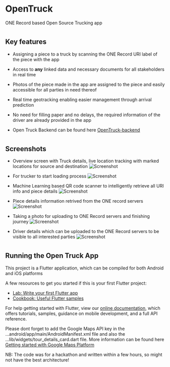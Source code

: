 # OpenTruck

ONE Record based Open Source Trucking app

#
## Key features

- Assigning a piece to a truck by scanning the ONE Record URI label of the piece with the app

- Access to **any** linked data and necessary documents for all stakeholders in real time

- Photos of the piece made in the app are assigned to the piece and easily accessible for all parties in need thereof

- Real time geotracking enabling easier management through arrival prediction

- No need for filling paper and no delays, the required information of the driver are already provided in the app

- Open Truck Backend can be found here [OpenTruck-backend](https://github.com/chi-deutschland/open-truck-backend)

#
## Screenshots

- Overview screen with Truck details, live location tracking with marked locations for source and destination
 ![Screenshot](/images/overview.jpeg)
 
- For trucker to start loading process
 ![Screenshot](/images/loading_screen.jpeg)
 
- Machine Learning based QR code scanner to intelligently retrieve all URI info and piece details
 ![Screenshot](/images/qr_code_scanner.jpeg)
 
- Piece details information retrived from the ONE record servers
 ![Screenshot](/images/piece_details.jpeg)
 
- Taking a photo for uploading to ONE Record servers and finishing journey
 ![Screenshot](/images/take_photo.jpeg)

- Driver details which can be uploaded to the ONE Record servers to be visible to all interested parties
 ![Screenshot](/images/settings.jpeg)

#
## Running the Open Truck App
This project is a Flutter application, which can be compiled for both Android and iOS platforms

A few resources to get you started if this is your first Flutter project:

- [Lab: Write your first Flutter app](https://flutter.dev/docs/get-started/codelab)
- [Cookbook: Useful Flutter samples](https://flutter.dev/docs/cookbook)

For help getting started with Flutter, view our
[online documentation](https://flutter.dev/docs), which offers tutorials,
samples, guidance on mobile development, and a full API reference.

Please dont forget to add the Google Maps API key in the  ...android/app/main/AndroidManifest.xml file and also the  ...lib/widgets/tour_details_card.dart file.
More information can be found here [Getting started with Google Maps Platform](https://developers.google.com/maps/gmp-get-started)

NB: The code was for a hackathon and written within a few hours, so might not have the best architecture!




